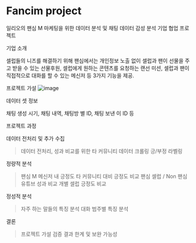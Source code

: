 # Fancim project

일리오의 팬심 M 마케팅을 위한 데이터 분석 및 채팅 데이터 감성 분석 기업 협업 프로젝트

기업 소개 

셀럽들의 니즈를 해결하기 위해 팬심에서는 개인정보 노출 없이 셀럽과 팬이 선물을 주고 받을 수 있는 선물후원,  셀럽에게 원하는 콘텐츠를 요청하는 랜선 미션, 셀럽과 팬이 직접적으로 대화를 할 수 있는 메신저 등 3가지 기능을 제공.

프로젝트 가설
![image](https://user-images.githubusercontent.com/70729822/165379350-659686b9-fb52-40d9-83b2-0403b50c7c9f.png)

데이터 셋 정보

채팅 생성 시기, 채팅 내역, 채팅방 별 ID, 채팅 보낸 이 ID 등

프로젝트 과정

데이터 전처리 및 추가 수집
> 데이터 전처리, 성과 비교를 위한 타 커뮤니티 데이터 크롤링
> 긍/부정 라벨링


정량적 분석
> 팬심 M 메신저 내 긍정도
> 타 커뮤니티 대비 긍정도 비교
> 팬심 셀럽 / Non 팬심 유튜브 성과 비교
> 개별 셀럽 긍정도 비교

정성적 분석
> 자주 하는 말들의 특징 분석
> 대화 범주별 특징 분석

결론
> 프로젝트 가설 검증 결과
> 한계 및 보완 가능성
